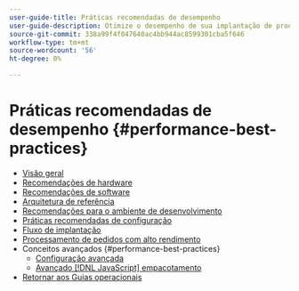 ```yaml
---
user-guide-title: Práticas recomendadas de desempenho
user-guide-description: Otimize o desempenho de sua implantação de produção Adobe Commerce ou Magento Open Source usando nossas recomendações.
source-git-commit: 338a99f4f047640ac4bb944ac8599301cba5f646
workflow-type: tm+mt
source-wordcount: '56'
ht-degree: 0%

---
```



# Práticas recomendadas de desempenho {#performance-best-practices}

- [Visão geral](overview.md)
- [Recomendações de hardware](hardware.md)
- [Recomendações de software](software.md)
- [Arquitetura de referência](reference-architecture.md)
- [Recomendações para o ambiente de desenvolvimento](development-environment.md)
- [Práticas recomendadas de configuração](configuration.md)
- [Fluxo de implantação](deployment-flow.md)
- [Processamento de pedidos com alto rendimento](high-throughput-order-processing.md)
- Conceitos avançados {#performance-best-practices}
   - [Configuração avançada](advanced-setup.md)
   - [Avançado [!DNL JavaScript] empacotamento](advanced-js-bundling.md)
- [Retornar aos Guias operacionais](https://experienceleague.adobe.com/docs/commerce-operations/operational-guides/home.html)
